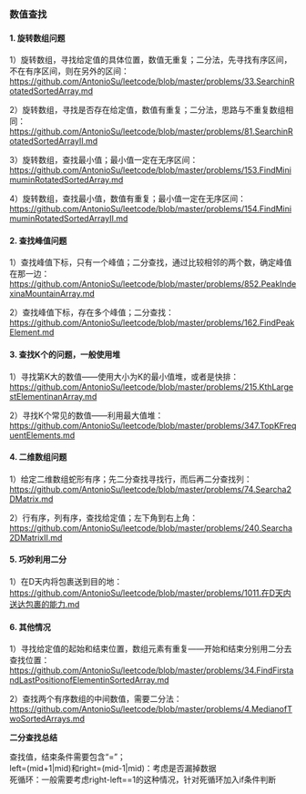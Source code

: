 ### 数值查找   

#### **1. 旋转数组问题**

1）旋转数组，寻找给定值的具体位置，数值无重复；二分法，先寻找有序区间，不在有序区间，则在另外的区间：https://github.com/AntonioSu/leetcode/blob/master/problems/33.SearchinRotatedSortedArray.md  

2）旋转数组，寻找是否存在给定值，数值有重复；二分法，思路与不重复数组相同：https://github.com/AntonioSu/leetcode/blob/master/problems/81.SearchinRotatedSortedArrayII.md  

3）旋转数组，查找最小值；最小值一定在无序区间： https://github.com/AntonioSu/leetcode/blob/master/problems/153.FindMinimuminRotatedSortedArray.md  

4）旋转数组，查找最小值，数值有重复；最小值一定在无序区间： https://github.com/AntonioSu/leetcode/blob/master/problems/154.FindMinimuminRotatedSortedArrayII.md



#### **2. 查找峰值问题**

1）查找峰值下标，只有一个峰值；二分查找，通过比较相邻的两个数，确定峰值在那一边：https://github.com/AntonioSu/leetcode/blob/master/problems/852.PeakIndexinaMountainArray.md 

2）查找峰值下标，存在多个峰值；二分查找：https://github.com/AntonioSu/leetcode/blob/master/problems/162.FindPeakElement.md



#### **3. 查找K个的问题，一般使用堆**

1）寻找第K大的数值——使用大小为K的最小值堆，或者是快排：https://github.com/AntonioSu/leetcode/blob/master/problems/215.KthLargestElementinanArray.md 

2）寻找K个常见的数值——利用最大值堆：https://github.com/AntonioSu/leetcode/blob/master/problems/347.TopKFrequentElements.md   



#### **4. 二维数组问题**

1）给定二维数组蛇形有序；先二分查找寻找行，而后再二分查找列：https://github.com/AntonioSu/leetcode/blob/master/problems/74.Searcha2DMatrix.md

2）行有序，列有序，查找给定值；左下角到右上角：https://github.com/AntonioSu/leetcode/blob/master/problems/240.Searcha2DMatrixII.md 



#### **5. 巧妙利用二分**

1）在D天内将包裹送到目的地：https://github.com/AntonioSu/leetcode/blob/master/problems/1011.在D天内送达包裹的能力.md



#### **6. 其他情况**

1）寻找给定值的起始和结束位置，数组元素有重复——开始和结束分别用二分去查找位置：https://github.com/AntonioSu/leetcode/blob/master/problems/34.FindFirstandLastPositionofElementinSortedArray.md

2）查找两个有序数组的中间数值，需要二分法：https://github.com/AntonioSu/leetcode/blob/master/problems/4.MedianofTwoSortedArrays.md 







**二分查找总结**

查找值，结束条件需要包含“=”；  
left=(mid+1|mid)和right=(mid-1|mid)：考虑是否漏掉数据   
死循环：一般需要考虑right-left==1的这种情况，针对死循环加入if条件判断